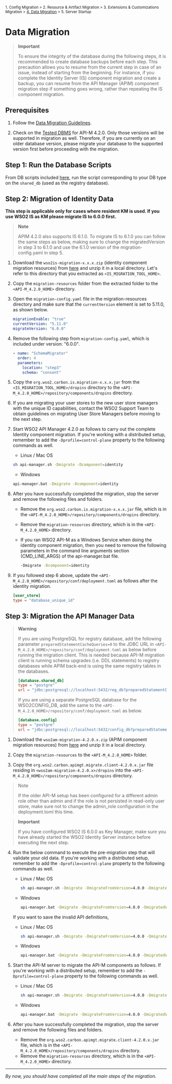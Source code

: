 <small> 1. Config Migration > 2. Resource & Artifact Migration > 3. Extensions & Customizations Migration > [4. Data Migration](./data-migration.md) > 5. Server Startup </small>

# Data Migration

> **Important**
>  
> To ensure the integrity of the database during the following steps, it is recommended to create database backups before each step. This precaution allows you to resume from the current step in case of an issue, instead of starting from the beginning. For instance, if you complete the Identity Server (IS) component migration and create a backup, you can resume from the API Manager (APIM) component migration step if something goes wrong, rather than repeating the IS component migration.

## Prerequisites

1. Follow the [Data Migration Guidelines](../../../general-data-migration.md).
   
2. Check on the [Tested DBMS](https://apim.docs.wso2.com/en/4.2.0/install-and-setup/setup/reference/product-compatibility/#tested-dbmss) for API-M 4.2.0. Only those versions will be supported in migration as well. Therefore, if you are currently on an older database version, please migrate your database to the supported version first before proceeding with the migration.

## Step 1: Run the Database Scripts

From DB scripts included [here](../../../../../../api-manager/migration-resources/apim-4.2.0-resources/db-scripts/upgrading-from-400-to-420), run the script corresponding to your DB type on the `shared_db` (used as the registry database).

## Step 2: Migration of Identity Data

**This step is applicable only for cases where resident KM is used. If you use WSO2 IS as KM please migrate IS to 6.0.0 first.**

> **Note** 
>
> APIM 4.2.0 also supports IS 6.1.0. To migrate IS to 6.1.0 you can follow the same steps as below, making sure to change the migratedVersion in step 3 to 6.1.0 and use the 6.1.0 version of the migration-config.yaml in step 5. 

1. Download the `wso2is-migration-x.x.x.zip` (identity component migration resources) from [here](../../../../../../api-manager/migration-resources/apim-4.2.0-resources/attachments/is) and unzip it in a local directory. Let's refer to this directory that you extracted as `<IS_MIGRATION_TOOL_HOME>`. 

2. Copy the `migration-resources` folder from the extracted folder to the `<API-M_4.2.0_HOME>` directory.

3. Open the `migration-config.yaml` file in the migration-resources directory and make sure that the `currentVersion` element is set to 5.11.0, as shown below.

    ```yaml
    migrationEnable: "true"
    currentVersion: "5.11.0"
    migrateVersion: "6.0.0"
    ```
   
4. Remove the following step from `migration-config.yaml`, which is included under version: "6.0.0".

    ```yaml
    - name: "SchemaMigrator"
      order: 4
      parameters:
        location: "step3"
        schema: "consent" 
    ```
   
5. Copy the `org.wso2.carbon.is.migration-x.x.x.jar` from the `<IS_MIGRATION_TOOL_HOME>/dropins` directory to the `<API-M_4.2.0_HOME>/repository/components/dropins` directory.

6. If you are migrating your user stores to the new user store managers with the unique ID capabilities, contact the WSO2 Support Team to obtain guidelines on migrating User Store Managers before moving to the next step.

7. Start WSO2 API Manager 4.2.0 as follows to carry out the complete Identity component migration. If you're working with a distributed setup, remember to add the `-Dprofile=control-plane` property to the following commands as well.

      - Linux / Mac OS
      ```bash
      sh api-manager.sh -Dmigrate -Dcomponent=identity
      ```
      - Windows
      ```bash
      api-manager.bat -Dmigrate -Dcomponent=identity
      ```

8. After you have successfully completed the migration, stop the server and remove the following files and folders.

    -   Remove the `org.wso2.carbon.is.migration-x.x.x.jar` file, which is in the `<API-M_4.2.0_HOME>/repository/components/dropins` directory.
    
    -   Remove the `migration-resources` directory, which is in the `<API-M_4.2.0_HOME>` directory.
    
    -   If you ran WSO2 API-M as a Windows Service when doing the identity component migration, then you need to remove the following parameters in the command line arguments section (CMD_LINE_ARGS) of the api-manager.bat file.
    
        ```bash
        -Dmigrate -Dcomponent=identity
        ```

9. If you followed step 6 above, update the `<API-M_4.2.0_HOME>/repository/conf/deployment.toml` as follows after the identity migration.
    
    ```toml
    [user_store]
    type = "database_unique_id"
    ```


## Step 3: Migration the API Manager Data


> **Warning**
>  
> If you are using PostgreSQL for registry database, add the following parameter `preparedStatementCacheQueries=0` to the JDBC URL in `<API-M_4.2.0_HOME>/repository/conf/deployment.toml` as below before running the migration client.  This is needed because API-M migration client is running schema upgrades (i.e. DDL statements) to registry databases while APIM back-end is using the same registry tables in the databases.
>  ```toml
>  [database.shared_db]
>  type = "postgre"
>  url = "jdbc:postgresql://localhost:5432/reg_db?preparedStatementCacheQueries=0"
>  ```
>  
> If you are using a separate PostgreSQL database for the WSO2CONFIG_DB, add the same to the `<API-M_4.2.0_HOME>/repository/conf/deployment.toml` as below.
>  ```toml
>  [database.config]
>  type = "postgre"
>  url = "jdbc:postgresql://localhost:5432/config_db?preparedStatementCacheQueries=0"
>  ```

1. Download the `wso2am-migration-4.2.0.x.zip` (APIM component migration resources) from [here](../../../../../../api-manager/migration-resources/apim-4.2.0-resources/attachments/apim) and unzip it in a local directory.

2. Copy the `migration-resources` to the `<API-M_4.2.0_HOME>` folder.

3. Copy the `org.wso2.carbon.apimgt.migrate.client-4.2.0.x.jar` file residing in `<wso2am-migration-4.2.0.x>/dropins` into the `<API-M_4.2.0_HOME>/repository/components/dropins` directory.

> Note
>
> If the older API-M setup has been configured for a different admin role other than admin and if the role is not persisted in read-only user store, make sure not to change the admin_role configuration in the deployment.toml this time.

> **Important**
> 
> If you have configured WSO2 IS 6.0.0 as Key Manager, make sure you have already started the WSO2 Identity Server instance before executing the next step.


4. Run the below command to execute the pre-migration step that will validate your old data. If you're working with a distributed setup, remember to add the `-Dprofile=control-plane` property to the following commands as well.

    - Linux / Mac OS
      ```bash
      sh api-manager.sh -Dmigrate -DmigrateFromVersion=4.0.0 -DmigratedVersion=4.2.0 -DrunPreMigration
      ```
    - Windows
      ```bash
      api-manager.bat -Dmigrate -DmigrateFromVersion=4.0.0 -DmigratedVersion=4.2.0 -DrunPreMigration
      ```

    If you want to save the invalid API definitions,
    
    - Linux / Mac OS
      ```bash
      sh api-manager.sh -Dmigrate -DmigrateFromVersion=4.0.0 -DmigratedVersion=4.2.0 -DrunPreMigration -DsaveInvalidDefinition
      ```
    - Windows
      ```bash
      api-manager.bat -Dmigrate -DmigrateFromVersion=4.0.0 -DmigratedVersion=4.2.0 -DrunPreMigration -DsaveInvalidDefinition
      ```


5. Start the API-M server to migrate the API-M components as follows. If you're working with a distributed setup, remember to add the `-Dprofile=control-plane` property to the following commands as well.

    - Linux / Mac OS
      ```bash
      sh api-manager.sh -Dmigrate -DmigrateFromVersion=4.0.0 -DmigratedVersion=4.2.0
      ```
    - Windows
      ```bash
      api-manager.bat -Dmigrate -DmigrateFromVersion=4.0.0 -DmigratedVersion=4.2.0
      ```

6. After you have successfully completed the migration, stop the server and remove the following files and folders.
    
    - Remove the `org.wso2.carbon.apimgt.migrate.client-4.2.0.x.jar` file, which is in the `<API-M_4.2.0_HOME>/repository/components/dropins` directory.
    - Remove the `migration-resources` directory, which is in the `<API-M_4.2.0_HOME>` directory.

---
*By now, you should have completed all the main steps of the migration.*
